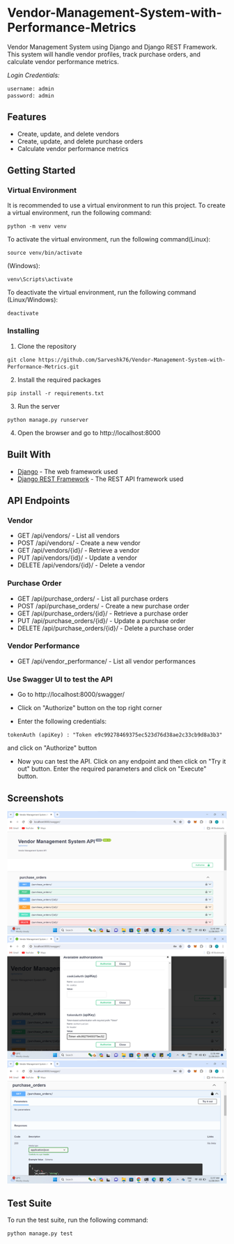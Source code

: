# Vendor-Management-System-with-Performance-Metrics
Vendor Management System using Django and Django REST Framework. This system will handle vendor profiles, track purchase orders, and calculate vendor performance metrics.

*Login Credentials:*
```
username: admin
password: admin
```


## Features
* Create, update, and delete vendors
* Create, update, and delete purchase orders
* Calculate vendor performance metrics


## Getting Started
### Virtual Environment
It is recommended to use a virtual environment to run this project. To create a virtual environment, run the following command:
```
python -m venv venv
```
To activate the virtual environment, run the following command(Linux):
```
source venv/bin/activate
```
(Windows):
```
venv\Scripts\activate
```

To deactivate the virtual environment, run the following command (Linux/Windows):
```
deactivate
```


### Installing

1. Clone the repository
```
git clone https://github.com/Sarveshk76/Vendor-Management-System-with-Performance-Metrics.git
```
2. Install the required packages
```
pip install -r requirements.txt
```
3. Run the server
```
python manage.py runserver
```
4. Open the browser and go to http://localhost:8000

## Built With

* [Django](https://www.djangoproject.com/) - The web framework used
* [Django REST Framework](http://www.django-rest-framework.org/) - The REST API framework used

## API Endpoints

### Vendor

* GET /api/vendors/ - List all vendors
* POST /api/vendors/ - Create a new vendor
* GET /api/vendors/{id}/ - Retrieve a vendor
* PUT /api/vendors/{id}/ - Update a vendor
* DELETE /api/vendors/{id}/ - Delete a vendor

### Purchase Order

* GET /api/purchase_orders/ - List all purchase orders
* POST /api/purchase_orders/ - Create a new purchase order
* GET /api/purchase_orders/{id}/ - Retrieve a purchase order
* PUT /api/purchase_orders/{id}/ - Update a purchase order
* DELETE /api/purchase_orders/{id}/ - Delete a purchase order

### Vendor Performance

* GET /api/vendor_performance/ - List all vendor performances


### Use Swagger UI to test the API

* Go to http://localhost:8000/swagger/

* Click on "Authorize" button on the top right corner

* Enter the following credentials:
```
tokenAuth (apiKey) : "Token e9c99278469375ec523d76d38ae2c33cb9d8a3b3"
```
and click on "Authorize" button

* Now you can test the API. Click on any endpoint and then click on "Try it out" button. Enter the required parameters and click on "Execute" button.

## Screenshots
![swagger api docs](image.png)
![swagger authorization](image-2.png)
![purchase order api](image-3.png)

## Test Suite

To run the test suite, run the following command:
```
python manage.py test
```

